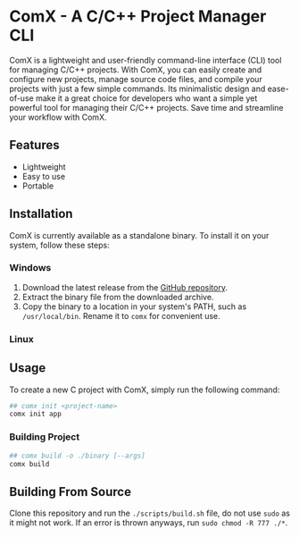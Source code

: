# ComX - A C/C++ Project Manager CLI

ComX is a lightweight and user-friendly command-line interface (CLI) tool for managing C/C++ projects. With ComX, you can easily create and configure new projects, manage source code files, and compile your projects with just a few simple commands. Its minimalistic design and ease-of-use make it a great choice for developers who want a simple yet powerful tool for managing their C/C++ projects. Save time and streamline your workflow with ComX.

## Features

- Lightweight
- Easy to use
- Portable

## Installation

ComX is currently available as a standalone binary. To install it on your system, follow these steps:

### Windows

1. Download the latest release from the [GitHub repository](https://github.com/jareer12/comx/releases).
2. Extract the binary file from the downloaded archive.
3. Copy the binary to a location in your system's PATH, such as `/usr/local/bin`. Rename it to `comx` for convenient use.

### Linux


## Usage

To create a new C project with ComX, simply run the following command:

```sh
## comx init <project-name>
comx init app
```

### Building Project

```sh
## comx build -o ./binary [--args]
comx build
```


## Building From Source

Clone this repository and run the `./scripts/build.sh` file, do not use `sudo` as it might not work. If an error is thrown anyways, run `sudo chmod -R 777 ./*`.